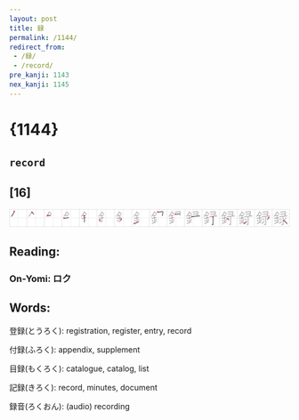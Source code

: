 ```yaml
---
layout: post
title: 録
permalink: /1144/
redirect_from:
 - /録/
 - /record/
pre_kanji: 1143
nex_kanji: 1145
---
```


# {1144}

## `record`

## [16]

<div class="stroke"><img src="../images/E98CB2.png" /></div>

## Reading:

### On-Yomi: ロク

## Words:

登録(とうろく): registration, register, entry, record

付録(ふろく): appendix, supplement

目録(もくろく): catalogue, catalog, list

記録(きろく): record, minutes, document

録音(ろくおん): (audio) recording
